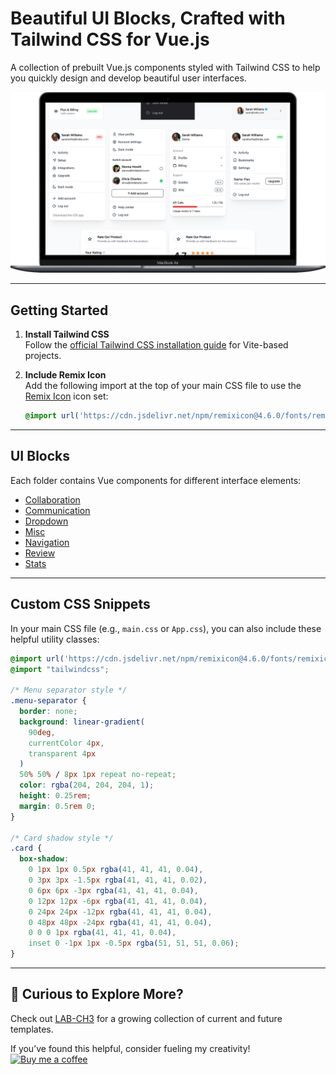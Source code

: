 
# Beautiful UI Blocks, Crafted with Tailwind CSS for Vue.js

A collection of prebuilt Vue.js components styled with Tailwind CSS to help you quickly design and develop beautiful user interfaces.

![Basic Components Preview](./src/assets/demo/shot.png)

---

## Getting Started

1. **Install Tailwind CSS**  
   Follow the [official Tailwind CSS installation guide](https://tailwindcss.com/docs/installation/using-vite) for Vite-based projects.

2. **Include Remix Icon**  
   Add the following import at the top of your main CSS file to use the [Remix Icon](https://remixicon.com/) icon set:
   ```css
   @import url('https://cdn.jsdelivr.net/npm/remixicon@4.6.0/fonts/remixicon.css');
   ```

---

## UI Blocks

Each folder contains Vue components for different interface elements:

- [Collaboration](/src/components/collaboration)
- [Communication](/src/components/communication)
- [Dropdown](/src/components/dropdown)
- [Misc](/src/components/misc)
- [Navigation](/src/components/navigation)
- [Review](/src/components/review)
- [Stats](/src/components/stats)

---

## Custom CSS Snippets

In your main CSS file (e.g., `main.css` or `App.css`), you can also include these helpful utility classes:

```css
@import url('https://cdn.jsdelivr.net/npm/remixicon@4.6.0/fonts/remixicon.css');
@import "tailwindcss";

/* Menu separator style */
.menu-separator {
  border: none;
  background: linear-gradient(
    90deg,
    currentColor 4px,
    transparent 4px
  )
  50% 50% / 8px 1px repeat no-repeat;
  color: rgba(204, 204, 204, 1);
  height: 0.25rem;
  margin: 0.5rem 0;
}

/* Card shadow style */
.card {
  box-shadow: 
    0 1px 1px 0.5px rgba(41, 41, 41, 0.04),
    0 3px 3px -1.5px rgba(41, 41, 41, 0.02),
    0 6px 6px -3px rgba(41, 41, 41, 0.04),
    0 12px 12px -6px rgba(41, 41, 41, 0.04),
    0 24px 24px -12px rgba(41, 41, 41, 0.04),
    0 48px 48px -24px rgba(41, 41, 41, 0.04),
    0 0 0 1px rgba(41, 41, 41, 0.04),
    inset 0 -1px 1px -0.5px rgba(51, 51, 51, 0.06);
}
```

---

## 👀 Curious to Explore More?

Check out [LAB-CH3](https://github.com/LaB-CH3) for a growing collection of current and future templates.

If you’ve found this helpful, consider fueling my creativity!  
[![Buy me a coffee](https://www.buymeacoffee.com/assets/img/custom_images/orange_img.png)](https://www.buymeacoffee.com/d2OuR1c)
